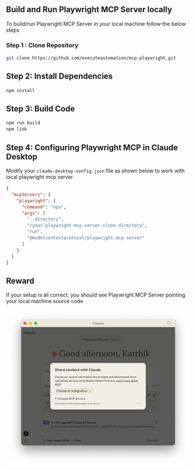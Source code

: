 ## Build and Run Playwright MCP Server locally
To build/run Playwright MCP Server in your local machine follow the below steps

### Step 1 : Clone Repository

```bash
git clone https://github.com/executeautomation/mcp-playwright.git
```

## Step 2: Install Dependencies
```bash
npm install
```

## Step 3: Build Code
```bash
npm run build
npm link
```

## Step 4: Configuring Playwright MCP in Claude Desktop 

Modify your `claude-desktop-config.json` file as shown below to work with local playwright mcp server

```json
{
  "mcpServers": {
    "playwright": {
      "command": "npx",
      "args": [
        "--directory",
        "/your-playwright-mcp-server-clone-directory",
        "run",
        "@modelcontextprotocol/playwright-mcp-server"
      ]
    }
  }
}
```

## Reward
If your setup is all correct, you should see Playwright MCP Server pointing your local machine source code

![Playwright MCP Server](./img/mcp-server.png)
